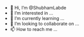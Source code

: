 - 👋 Hi, I’m @ShubhamLabde
- 👀 I’m interested in ...
- 🌱 I’m currently learning ...
- 💞️ I’m looking to collaborate on ...
- 📫 How to reach me ...

<!---
ShubhamLabde/ShubhamLabde is a ✨ special ✨ repository because its `README.md` (this file) appears on your GitHub profile.
You can click the Preview link to take a look at your changes.
--->
